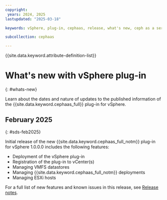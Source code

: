 ```yaml
---
copyright:
 years: 2024, 2025
lastupdated: "2025-03-18"

keywords: vSphere, plug-in, cephaas, release, what's new, ceph as a service

subcollection: cephaas

---
```


{{site.data.keyword.attribute-definition-list}}

# What's new with vSphere plug-in
{: #whats-new}

Learn about the dates and nature of updates to the published information of the {{site.data.keyword.cephaas_full}} plug-in for vSphere.

## February 2025
{: #sds-feb2025}

Initial release of the new {{site.data.keyword.cephaas_full_notm}} plug-in for vSphere 1.0.0.0 includes the following features:

- Deployment of the vSphere plug-in
- Registration of the plug-in to vCenter(s)
- Managing VMFS datastores
- Managing {{site.data.keyword.cephaas_full_notm}} deployments
- Managing ESXi hosts

For a full list of new features and known issues in this release, see [Release notes](/docs/cephaas?topic=cephaas-relnotes).
